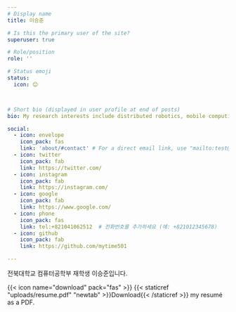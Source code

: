```yaml
---
# Display name
title: 이승준

# Is this the primary user of the site?
superuser: true

# Role/position
role: ''

# Status emoji
status:
  icon: 😊



# Short bio (displayed in user profile at end of posts)
bio: My research interests include distributed robotics, mobile computing 

social:
  - icon: envelope
    icon_pack: fas
    link: 'about/#contact' # For a direct email link, use "mailto:test@example.org".
  - icon: twitter
    icon_pack: fab
    link: https://twitter.com/
  - icon: instagram
    icon_pack: fab
    link: https://instagram.com/
  - icon: google
    icon_pack: fab
    link: https://www.google.com/
  - icon: phone
    icon_pack: fas
    link: tel:+821041062512  # 전화번호를 추가하세요 (예: +821012345678)
  - icon: github
    icon_pack: fab
    link: https://github.com/mytime501

---
```


전북대학교 컴퓨터공학부 재학생 이승준입니다.

{{< icon name="download" pack="fas" >}} {{< staticref "uploads/resume.pdf" "newtab" >}}Download{{< /staticref >}} my resumé as a PDF.
